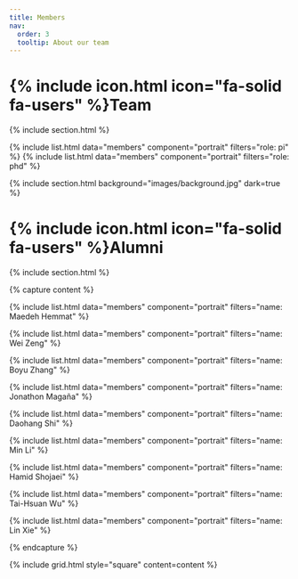 ```yaml
---
title: Members
nav:
  order: 3
  tooltip: About our team
---
```


# {% include icon.html icon="fa-solid fa-users" %}Team

{% include section.html %}

{% include list.html data="members" component="portrait" filters="role: pi" %}
{% include list.html data="members" component="portrait" filters="role: phd" %}

{% include section.html background="images/background.jpg" dark=true %}

# {% include icon.html icon="fa-solid fa-users" %}Alumni

{% include section.html %}

{% capture content %}

{% include list.html data="members" component="portrait" filters="name: Maedeh Hemmat" %}

{% include list.html data="members" component="portrait" filters="name: Wei Zeng" %}

{% include list.html data="members" component="portrait" filters="name: Boyu Zhang" %}

{% include list.html data="members" component="portrait" filters="name: Jonathon Magaña" %}

{% include list.html data="members" component="portrait" filters="name: Daohang Shi" %}

{% include list.html data="members" component="portrait" filters="name: Min Li" %}

{% include list.html data="members" component="portrait" filters="name: Hamid Shojaei" %}

{% include list.html data="members" component="portrait" filters="name: Tai-Hsuan Wu" %}

{% include list.html data="members" component="portrait" filters="name: Lin Xie" %}










{% endcapture %}

{% include grid.html style="square" content=content %}
